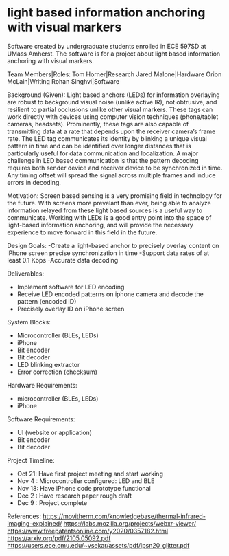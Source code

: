 # light based information anchoring with visual markers
Software created by undergraduate students enrolled in ECE 597SD at UMass Amherst. The software is for a project about light based information anchoring with visual markers. 


Team Members|Roles:
Tom Horner|Research    Jared Malone|Hardware     Orion McLain|Writing     Rohan Singhvi|Software


Background (Given):
Light based anchors (LEDs) for information overlaying are robust to background visual
noise (unlike active IR), not obtrusive, and resilient to partial occlusions unlike other visual markers.
These tags can work directly with devices using computer vision techniques (phone/tablet cameras,
headsets). Prominently, these tags are also capable of transmitting data at a rate that depends
upon the receiver camera’s frame rate. The LED tag communicates its identity by blinking a unique
visual pattern in time and can be identified over longer distances that is particularly useful for data
communication and localization. A major challenge in LED based communication is that the pattern
decoding requires both sender device and receiver device to be synchronized in time. Any timing
offset will spread the signal across multiple frames and induce errors in decoding.


Motivation:
Screen based sensing is a very promising field in technology for the future. With screens more prevelant than ever, being able to analyze information relayed from these light based sources is a useful way to communicate. Working with LEDs is a good entry point into the space of light-based information anchoring, and will provide the necessary experience to move forward in this field in the future. 


Design Goals:
-Create a light-based anchor to precisely overlay content on iPhone screen precise synchronization in time
-Support data rates of at least 0.1 Kbps
-Accurate data decoding


Deliverables:
- Implement software for LED encoding
- Receive LED encoded patterns on iphone camera and decode the pattern (encoded ID)
- Precisely overlay ID on iPhone screen


System Blocks: 
- Microcontroller (BLEs, LEDs)
- iPhone
- Bit encoder
- Bit decoder
- LED blinking extractor
- Error correction (checksum)


Hardware Requirements:
- microcontroller (BLEs, LEDs)
- iPhone


Software Requirements:
- UI (website or application)
- Bit encoder
- Bit decoder


Project Timeline:
- Oct 21: Have first project meeting and start working
- Nov 4 : Microcontroller configured: LED and BLE
- Nov 18: Have iPhone code prototype functional
- Dec 2 : Have research paper rough draft
- Dec 9 : Project complete


References:
https://movitherm.com/knowledgebase/thermal-infrared-imaging-explained/
https://labs.mozilla.org/projects/webxr-viewer/
https://www.freepatentsonline.com/y2020/0357182.html
https://arxiv.org/pdf/2105.05092.pdf
https://users.ece.cmu.edu/~vsekar/assets/pdf/ipsn20_glitter.pdf
